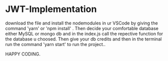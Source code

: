 # JWT-Implementation

download the file and install the nodemodules in ur VSCode by giving the command 'yarn'   or 'npm install' . Then decide your comfortable database either MySQL or mongo db and in the index.js call the repective function for the database u choosed. Then give your db credits and then in the terminal run the command 'yarn start' to run the project..  




HAPPY CODING.
